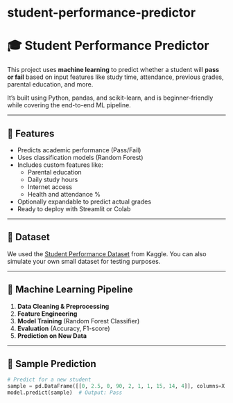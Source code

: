# student-performance-predictor
# 🎓 Student Performance Predictor

This project uses **machine learning** to predict whether a student will **pass or fail** based on input features like study time, attendance, previous grades, parental education, and more.

It’s built using Python, pandas, and scikit-learn, and is beginner-friendly while covering the end-to-end ML pipeline.

---

## 🚀 Features

- Predicts academic performance (Pass/Fail)
- Uses classification models (Random Forest)
- Includes custom features like:
  - Parental education
  - Daily study hours
  - Internet access
  - Health and attendance %
- Optionally expandable to predict actual grades
- Ready to deploy with Streamlit or Colab

---

## 📂 Dataset

We used the [Student Performance Dataset](https://www.kaggle.com/datasets/spscientist/students-performance-in-exams) from Kaggle. You can also simulate your own small dataset for testing purposes.

---

## 🧠 Machine Learning Pipeline

1. **Data Cleaning & Preprocessing**
2. **Feature Engineering**
3. **Model Training** (Random Forest Classifier)
4. **Evaluation** (Accuracy, F1-score)
5. **Prediction on New Data**

---

## 🧪 Sample Prediction

```python
# Predict for a new student
sample = pd.DataFrame([[0, 2.5, 0, 90, 2, 1, 1, 15, 14, 4]], columns=X.columns)
model.predict(sample)  # Output: Pass

